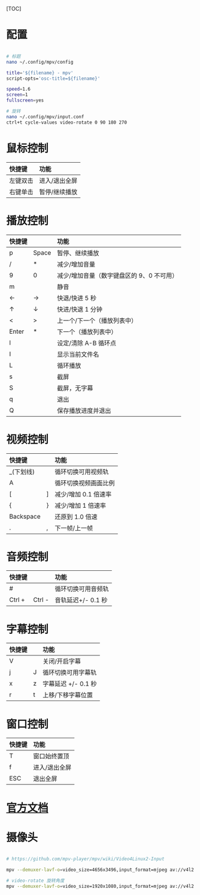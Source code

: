 [TOC]

# 配置
```bash

# 标题
nano ~/.config/mpv/config

title='${filename} - mpv'
script-opts='osc-title=${filename}'

speed=1.6
screen=1
fullscreen=yes

# 旋转
nano ~/.config/mpv/input.conf
ctrl+t cycle-values video-rotate 0 90 180 270


```

# 鼠标控制

| 快捷键   | 功能          |
| :------- | :------------ |
| 左键双击 | 进入/退出全屏 |
| 右键单击 | 暂停/继续播放 |

# 播放控制

| 快捷键 | &nbsp; | 功能                                      |
| :----- | :----- | :---------------------------------------- |
| p      | Space  | 暂停、继续播放                            |
| /      | \*     | 减少/增加音量                             |
| 9      | 0      | 减少/增加音量（数字键盘区的 9、0 不可用） |
| m      | &nbsp; | 静音                                      |
| ←      | →      | 快退/快进 5 秒                            |
| ↑      | ↓      | 快进/快退 1 分钟                          |
| <      | >      | 上一个/下一个（播放列表中）               |
| Enter  | \*     | 下一个（播放列表中）                      |
| l      | &nbsp; | 设定/清除 A-B 循环点                      |
| I      | &nbsp; | 显示当前文件名                            |
| L      | &nbsp; | 循环播放                                  |
| s      | &nbsp; | 截屏                                      |
| S      | &nbsp; | 截屏，无字幕                              |
| q      | &nbsp; | 退出                                      |
| Q      | &nbsp; | 保存播放进度并退出                        |

# 视频控制

| 快捷键     | &nbsp; | 功能                 |
| :--------- | :----- | :------------------- |
| \_(下划线) | &nbsp; | 循环切换可用视频轨   |
| A          | &nbsp; | 循环切换视频画面比例 |
| [          | ]      | 减少/增加 0.1 倍速率 |
| {          | }      | 减少/增加 1 倍速率   |
| Backspace  | &nbsp; | 还原到 1.0 倍速      |
| .          | ,      | 下一帧/上一帧        |

# 音频控制

| 快捷键 | &nbsp; | 功能               |
| :----- | :----- | :----------------- |
| #      | &nbsp; | 循环切换可用音频轨 |
| Ctrl + | Ctrl - | 音轨延迟+/- 0.1 秒 |

# 字幕控制

| 快捷键 | &nbsp; | 功能                |
| :----- | :----- | :------------------ |
| V      | &nbsp; | 关闭/开启字幕       |
| j      | J      | 循环切换可用字幕轨  |
| x      | z      | 字幕延迟 +/- 0.1 秒 |
| r      | t      | 上移/下移字幕位置   |

# 窗口控制

| 快捷键 | 功能          |
| :----- | :------------ |
| T      | 窗口始终置顶  |
| f      | 进入/退出全屏 |
| ESC    | 退出全屏      |

# [官方文档](https://mpv.io/manual/stable/)


# 摄像头 

```bash

# https://github.com/mpv-player/mpv/wiki/Video4Linux2-Input

mpv --demuxer-lavf-o=video_size=4656x3496,input_format=mjpeg av://v4l2:/dev/video0 --profile=low-latency

# video-rotate 旋转角度
mpv --demuxer-lavf-o=video_size=1920x1080,input_format=mjpeg av://v4l2:/dev/video0 --profile=low-latency --video-rotate=180

```